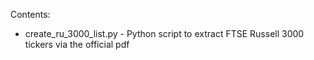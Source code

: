Contents:
* create_ru_3000_list.py - Python script to extract FTSE Russell 3000 tickers via the official pdf